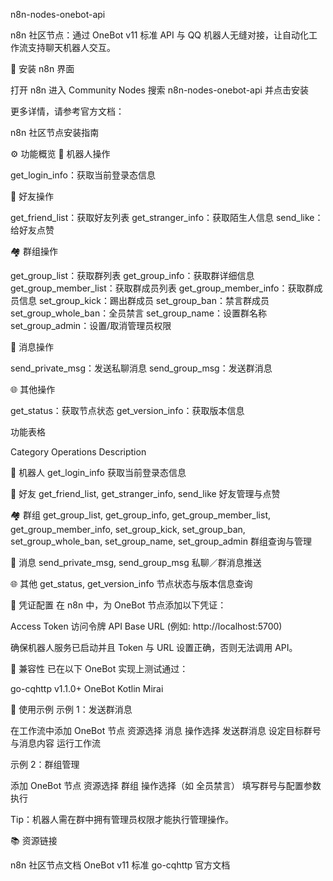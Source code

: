 n8n-nodes-onebot-api
 

n8n 社区节点：通过 OneBot v11 标准 API 与 QQ 机器人无缝对接，让自动化工作流支持聊天机器人交互。


🔧 安装
n8n 界面

打开 n8n
进入 Community Nodes
搜索 n8n-nodes-onebot-api 并点击安装


更多详情，请参考官方文档：  

n8n 社区节点安装指南



⚙️ 功能概览
🤖 机器人操作

get_login_info：获取当前登录态信息

👥 好友操作

get_friend_list：获取好友列表
get_stranger_info：获取陌生人信息
send_like：给好友点赞

🏘️ 群组操作

get_group_list：获取群列表
get_group_info：获取群详细信息
get_group_member_list：获取群成员列表
get_group_member_info：获取群成员信息
set_group_kick：踢出群成员
set_group_ban：禁言群成员
set_group_whole_ban：全员禁言
set_group_name：设置群名称
set_group_admin：设置/取消管理员权限

💬 消息操作

send_private_msg：发送私聊消息
send_group_msg：发送群消息

🌐 其他操作

get_status：获取节点状态
get_version_info：获取版本信息

功能表格



Category
Operations
Description



🤖 机器人
get_login_info
获取当前登录态信息


👥 好友
get_friend_list, get_stranger_info, send_like
好友管理与点赞


🏘️ 群组
get_group_list, get_group_info, get_group_member_list, get_group_member_info, set_group_kick, set_group_ban, set_group_whole_ban, set_group_name, set_group_admin
群组查询与管理


💬 消息
send_private_msg, send_group_msg
私聊／群消息推送


🌐 其他
get_status, get_version_info
节点状态与版本信息查询



🔐 凭证配置
在 n8n 中，为 OneBot 节点添加以下凭证：

Access Token 访问令牌
API Base URL (例如: http://localhost:5700)


确保机器人服务已启动并且 Token 与 URL 设置正确，否则无法调用 API。


🔄 兼容性
已在以下 OneBot 实现上测试通过：

go-cqhttp v1.1.0+
OneBot Kotlin
Mirai


🚀 使用示例
示例 1：发送群消息

在工作流中添加 OneBot 节点
资源选择 消息
操作选择 发送群消息
设定目标群号与消息内容
运行工作流

示例 2：群组管理

添加 OneBot 节点
资源选择 群组
操作选择（如 全员禁言）
填写群号与配置参数
执行


Tip：机器人需在群中拥有管理员权限才能执行管理操作。


📚 资源链接

n8n 社区节点文档
OneBot v11 标准
go-cqhttp 官方文档


